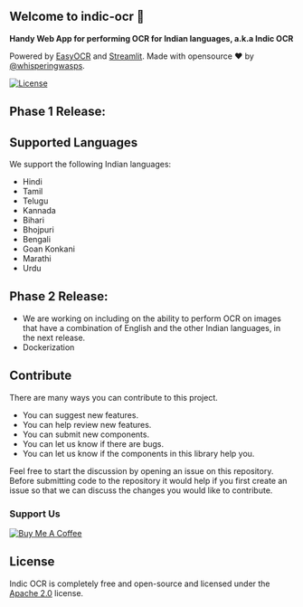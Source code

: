 ## Welcome to indic-ocr :wave:

**Handy Web App for performing OCR for Indian languages, a.k.a Indic OCR**

Powered by [EasyOCR](https://github.com/JaidedAI/EasyOCR) and [Streamlit](https://github.com/streamlit/streamlit).
Made with opensource ❤️ by [@whisperingwasps](https://github.com/whisperingwasps).

[![License](https://img.shields.io/badge/License-Apache%202.0-yellowgreen.svg)](https://opensource.org/licenses/Apache-2.0)

## Phase 1 Release:

## Supported Languages
We support the following Indian languages:
* Hindi
* Tamil
* Telugu
* Kannada
* Bihari
* Bhojpuri
* Bengali
* Goan Konkani
* Marathi
* Urdu

## Phase 2 Release:
* We are working on including on the ability to perform OCR on images that have a  combination of English and the other Indian languages, in the next release.
* Dockerization


## Contribute

There are many ways you can contribute to this project.

- You can suggest new features.
- You can help review new features.
- You can submit new components.
- You can let us know if there are bugs.
- You can let us know if the components in this library help you.

Feel free to start the discussion by opening an issue on this repository.
Before submitting code to the repository it would help if you first create
an issue so that we can discuss the changes you would like
to contribute.

### Support Us


[![Buy Me A Coffee](https://cdn.buymeacoffee.com/buttons/v2/default-yellow.png)](https://www.buymeacoffee.com/whisperingwasps)

## License

Indic OCR is completely free and open-source and licensed under the [Apache 2.0](https://www.apache.org/licenses/LICENSE-2.0) license.